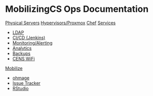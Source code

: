 # MobilizingCS Ops Documentation

[Physical Servers](physical.md)
[Hypervisors/Proxmox](hypervisors.md)
[Chef](chef.md)
[Services]()

  * [LDAP](ldap.md)
  * [CI/CD (Jenkins)](ci.md)
  * [Monitoring/Alerting](sensu.md)
  * [Analytics](analytics.md)
  * [Backups](backups.md)
  * [CENS WiFi](wifi.md)

[Mobilize]()

  * [ohmage](mz-ohmage.md)
  * [Issue Tracker](mz-issue-tracker.md)
  * [RStudio](mz-rstudio.md)